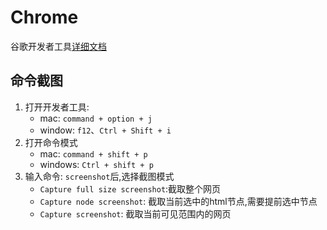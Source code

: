 # Chrome

谷歌开发者工具[详细文档](https://developers.google.com/web/tools/chrome-devtools/?hl=zh-cn)

## 命令截图

1. 打开开发者工具:
    * mac: `command + option + j`
    * window: `f12`、`Ctrl + Shift + i`
2. 打开命令模式
    * mac: `command + shift + p`
    * windows: `Ctrl + shift + p`
3. 输入命令: `screenshot`后,选择截图模式
    * `Capture full size screenshot`:截取整个网页
    * `Capture node screenshot`: 截取当前选中的html节点,需要提前选中节点
    * `Capture screenshot`: 截取当前可见范围内的网页